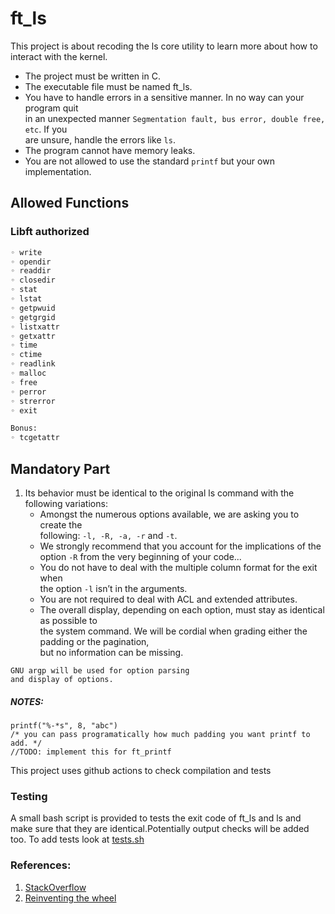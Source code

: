 # ft_ls
This project is about recoding the ls core utility to learn more about how to interact with the kernel.

* The project must be written in C.
* The executable file must be named ft_ls.
* You have to handle errors in a sensitive manner. In no way can your program quit  
  in an unexpected manner `Segmentation fault, bus error, double free, etc`. If you  
  are unsure, handle the errors like `ls`.
* The program cannot have memory leaks.
* You are not allowed to use the standard `printf` but your own implementation.

## Allowed Functions

### Libft authorized

```bash
◦ write
◦ opendir
◦ readdir
◦ closedir
◦ stat
◦ lstat
◦ getpwuid
◦ getgrgid
◦ listxattr
◦ getxattr
◦ time
◦ ctime
◦ readlink
◦ malloc
◦ free
◦ perror
◦ strerror
◦ exit

Bonus:
◦ tcgetattr
```

## Mandatory Part
1. Its behavior must be identical to the original ls command with the following variations:  
    * Amongst the numerous options available, we are asking you to create the  
      following: `-l, -R, -a, -r` and `-t`.
    * We strongly recommend that you account for the implications of the  
      option `-R` from the very beginning of your code...
    * You do not have to deal with the multiple column format for the exit when  
      the option `-l` isn’t in the arguments.
    * You are not required to deal with ACL and extended attributes.
    * The overall display, depending on each option, must stay as identical as possible to  
      the system command. We will be cordial when grading either the padding or the pagination,  
      but no information can be missing.

```text
GNU argp will be used for option parsing
and display of options.
```

##### NOTES:
```
printf("%-*s", 8, "abc")
/* you can pass programatically how much padding you want printf to add. */
//TODO: implement this for ft_printf
```
This project uses github actions to check compilation and tests

### Testing
A small bash script is provided to tests the exit code of
ft_ls and ls and make sure that they are identical.Potentially
output checks will be added too.
To add tests look at [tests.sh](./tests/tests.sh)

### References:
1. [StackOverflow](https://stackoverflow.com/questions/75570802/how-does-ls-exa-lsd-compute-columns-and-rows-when-printing-filenames#:~:text=It%20first%20calculates%20the%20maximum,is%20set%20to%20that%20instead)  
2. [Reinventing the wheel](https://mmzeynalli.dev/posts/reinvent/ls/part3/)  

